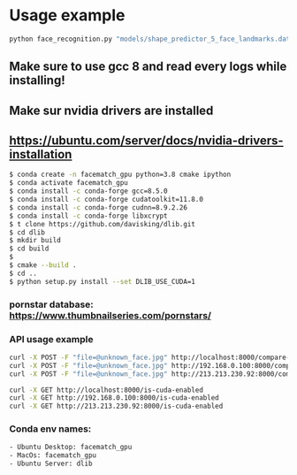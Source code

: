 



# Usage example
```bash
python face_recognition.py "models/shape_predictor_5_face_landmarks.dat" "models/dlib_face_recognition_resnet_model_v1.dat" "faces/500_humans" "faces/unknown"
```

## Make sure to use gcc 8 and read every logs while installing!
## Make sur nvidia drivers are installed
## https://ubuntu.com/server/docs/nvidia-drivers-installation

```bash
$ conda create -n facematch_gpu python=3.8 cmake ipython
$ conda activate facematch_gpu
$ conda install -c conda-forge gcc=8.5.0
$ conda install -c conda-forge cudatoolkit=11.8.0
$ conda install -c conda-forge cudnn=8.9.2.26
$ conda install -c conda-forge libxcrypt
$ t clone https://github.com/davisking/dlib.git
$ cd dlib
$ mkdir build
$ cd build
$ 
$ cmake --build .
$ cd ..
$ python setup.py install --set DLIB_USE_CUDA=1
```

### pornstar database: https://www.thumbnailseries.com/pornstars/

### API usage example
```bash
curl -X POST -F "file=@unknown_face.jpg" http://localhost:8000/compare-face
curl -X POST -F "file=@unknown_face.jpg" http://192.168.0.100:8000/compare-face
curl -X POST -F "file=@unknown_face.jpg" http://213.213.230.92:8000/compare-face

curl -X GET http://localhost:8000/is-cuda-enabled 
curl -X GET http://192.168.0.100:8000/is-cuda-enabled 
curl -X GET http://213.213.230.92:8000/is-cuda-enabled 
```

### Conda env names:
```bash
- Ubuntu Desktop: facematch_gpu
- MacOs: facematch_gpu
- Ubuntu Server: dlib 
```
